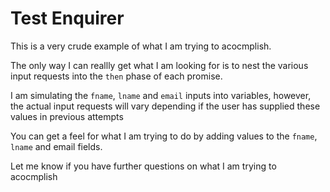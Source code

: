 # Test Enquirer

This is a very crude example of what I am trying to acocmplish.

The only way I can reallly get what I am looking for is to nest the various input requests into the `then` phase of each promise.

I am simulating the `fname`, `lname` and `email` inputs into variables, however, the actual input requests will vary depending if the user has supplied these values in previous attempts

You can get a feel for what I am trying to do by adding values to the `fname`, `lname` and email fields.

Let me know if you have further questions on what I am trying to acocmplish

